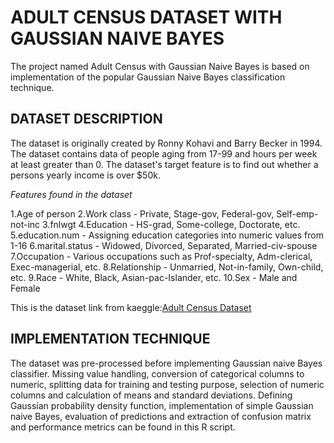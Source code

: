# **ADULT CENSUS DATASET WITH GAUSSIAN NAIVE BAYES**

The project named Adult Census with Gaussian Naive Bayes is based on
implementation of the popular Gaussian Naive Bayes classification
technique.

## **DATASET DESCRIPTION**

The dataset is originally created by Ronny Kohavi and Barry Becker in
1994. The dataset contains data of people aging from 17-99 and hours per
week at least greater than 0. The dataset's target feature is to find
out whether a persons yearly income is over \$50k.

*Features found in the dataset*

1.Age of person 2.Work class - Private, Stage-gov, Federal-gov,
Self-emp-not-inc 3.fnlwgt 4.Education - HS-grad, Some-college,
Doctorate, etc. 5.education.num - Assigning education categories into
numeric values from 1-16 6.marital.status - Widowed, Divorced,
Separated, Married-civ-spouse 7.Occupation - Various occupations such as
Prof-specialty, Adm-clerical, Exec-managerial, etc. 8.Relationship -
Unmarried, Not-in-family, Own-child, etc. 9.Race - White, Black,
Asian-pac-Islander, etc. 10.Sex - Male and Female

This is the dataset link from kaeggle:[Adult Census
Dataset](https://www.kaggle.com/datasets/uciml/adult-census-income)

## **IMPLEMENTATION TECHNIQUE**

The dataset was pre-processed before implementing Gaussian naive Bayes
classifier. Missing value handling, conversion of categorical columns to
numeric, splitting data for training and testing purpose, selection of
numeric columns and calculation of means and standard deviations.
Defining Gaussian probability density function, implementation of simple
Gaussian naive Bayes, evaluation of predictions and extraction of
confusion matrix and performance metrics can be found in this R script.
